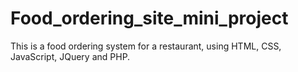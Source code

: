 # Food_ordering_site_mini_project
This is a food ordering system for a restaurant, using HTML, CSS, JavaScript, JQuery and PHP.
